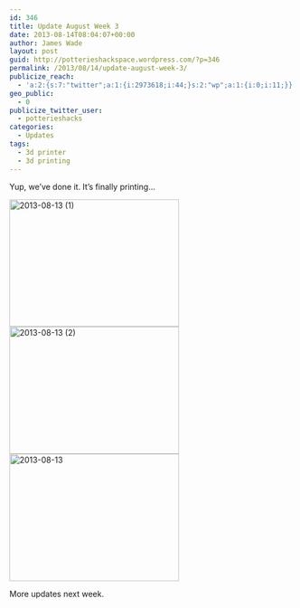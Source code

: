 ```yaml
---
id: 346
title: Update August Week 3
date: 2013-08-14T08:04:07+00:00
author: James Wade
layout: post
guid: http://potterieshackspace.wordpress.com/?p=346
permalink: /2013/08/14/update-august-week-3/
publicize_reach:
  - 'a:2:{s:7:"twitter";a:1:{i:2973618;i:44;}s:2:"wp";a:1:{i:0;i:11;}}'
geo_public:
  - 0
publicize_twitter_user:
  - potterieshacks
categories:
  - Updates
tags:
  - 3d printer
  - 3d printing
---
```

Yup, we&#8217;ve done it. It&#8217;s finally printing&#8230;

[<img class="alignnone size-medium wp-image-347" alt="2013-08-13 (1)" src="/wp-content/uploads/2013/08/2013-08-13-1.jpg?w=300" width="300" height="225" srcset="/wp-content/uploads/2013/08/2013-08-13-1.jpg 3264w, /wp-content/uploads/2013/08/2013-08-13-1-300x225.jpg 300w, /wp-content/uploads/2013/08/2013-08-13-1-1024x768.jpg 1024w" sizes="(max-width: 300px) 100vw, 300px" />](/wp-content/uploads/2013/08/2013-08-13-1.jpg) [<img class="alignnone size-medium wp-image-348" alt="2013-08-13 (2)" src="/wp-content/uploads/2013/08/2013-08-13-2.jpg?w=300" width="300" height="225" srcset="/wp-content/uploads/2013/08/2013-08-13-2.jpg 3264w, /wp-content/uploads/2013/08/2013-08-13-2-300x225.jpg 300w, /wp-content/uploads/2013/08/2013-08-13-2-1024x768.jpg 1024w" sizes="(max-width: 300px) 100vw, 300px" />](/wp-content/uploads/2013/08/2013-08-13-2.jpg) [<img class="alignnone size-medium wp-image-349" alt="2013-08-13" src="/wp-content/uploads/2013/08/2013-08-13.jpg?w=300" width="300" height="225" srcset="/wp-content/uploads/2013/08/2013-08-13.jpg 3264w, /wp-content/uploads/2013/08/2013-08-13-300x225.jpg 300w, /wp-content/uploads/2013/08/2013-08-13-1024x768.jpg 1024w" sizes="(max-width: 300px) 100vw, 300px" />](/wp-content/uploads/2013/08/2013-08-13.jpg)

More updates next week.

&nbsp;
